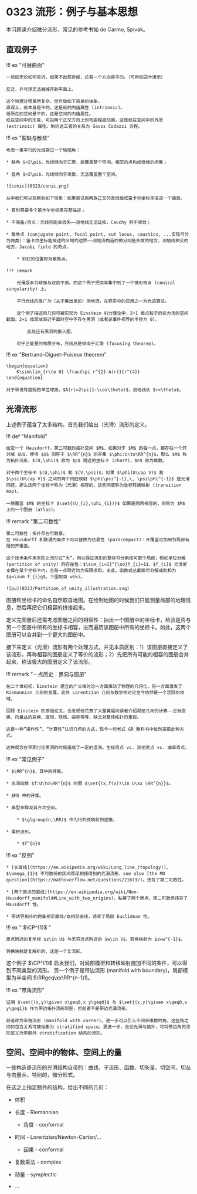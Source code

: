 # 0323 流形：例子与基本思想

<span hidden> $\newcommand{\supp}{\operatorname{supp}}$ </span>

本习题课介绍微分流形，常见的参考书如 do Carmo, Spivak。


## 直观例子

!!! ex "可展曲面"

    一张纸无论如何弯折，如果不出现折痕，总有一个方向是平的。（可用校园卡演示）

    反之，乒乓球无法被摊开到平面上。

    这个物理过程虽然复杂，但可做如下简单的抽象。
    直观上，纸本身是平的，这是纸的内蕴属性 (intrinsic)。
    纸所在的空间是平的，这是空间的内蕴属性。
    纸在空间中的形变，可由两个正交方向上的弯曲程度刻画，这是纸在空间中的外禀 (extrinsic) 属性。制约这三者的关系为 Gauss Codazzi 方程。

!!! ex "盈缺与散敛"

    考虑一束平行的光线穿过一个缺陷角：

    * 缺角 $<2\pi$，光线倾向于汇聚，能覆盖整个空间，相交的点构成低维的闭集；

    * 盈角 $>2\pi$，光线倾向于发散，无法覆盖整个空间。

    ![conic](0323/conic.png)

    从中我们可以观察到如下现象：如果尝试用两族正交的直线组成笛卡尔坐标来描述一个曲面，

    * 有时需要多个笛卡尔坐标来完整描述；

    * 不完备/奇点：光线可能会消失——测地线无法延拓，Cauchy 列不收敛；

    * 散焦点 (conjugate point, focal point, cut locus, caustics, ...实际可分为两类)：笛卡尔坐标能描述的区域的边界——测地流构造的微分同胚失效的地方，测地线相交的地方，Jacobi field 的奇点。

        * 彩虹的位置即为散焦点。

    !!! remark

        光滑版本为球面与双曲平面。而这个例子把曲率集中到了一个锥形奇点 (conical singularity) 上。

        平行光线的推广为（从子集出发的）测地流，在现实中的应用之一为光追算法。

        这个例子描述的几何可被实现为 Einstein 引力理论中，2+1 维点粒子的引力场的空间截面。2+1 维局域渐近平直时空中不存在黑洞（或者说事件视界的半径为 0）。

            此处应有黑洞的嵌入图。

        对于正能量的物质分布，光线总是倾向于汇聚 (focusing theorem)。

!!! ex "Bertrand–Diguet–Puiseux theorem"

    \begin{equation}
        K\sim\lim_{r\to 0} \frac{\pi r^{2}-A(r)}{r^{4}}
    \end{equation}

    对于带诱导度规的单位球面，$A(r)=2\pi(1-\cos\theta)$，测地线长 $r=\theta$。


## 光滑流形

上述例子蕴含了太多结构。首先我们给出（光滑）流形的定义。

!!! def "Manifold"

    给定一个 Hausdorff，第二可数的拓扑空间 $M$，如果对于 $M$ 的每一点，都存在一个开邻域 $U$，使得 $U$ 同胚于 $\RR^{n}$ 的开集 $\phi:U\to\RR^{n}$，那么 $M$ 称为拓扑流形，$(U,\phi)$ 称为 $p$ 附近的坐标卡 (chart)，$n$ 称为维数。

    对于两个坐标卡 $(U,\phi)$ 和 $(V,\psi)$，如果 $\phi(U\cap V)$ 和 $\psi(U\cap V)$ 之间的两个同胚映射 $\phi\psi^{-1},\, \psi\phi^{-1}$ 是光滑同胚，那么这两个坐标卡称为（光滑）相容的，这些同胚称为坐标转换映射 (transition map)。

    一族覆盖 $M$ 的坐标卡 $\set{(U_{i},\phi_{i})}$ 如果是两两相容的，则称为 $M$ 上的一个图册 (atlas)。

!!! remark "第二可数性"

    第二可数性：拓扑存在可数基。
    在 Hausdorff 和联通的条件下可以替换为仿紧性 (paracompact)：开覆盖可加细为局部有限的开覆盖。

    这个技术条件用来防止流形过“大”，用以保证流形的整体可分割成可数个局部，例如单位分解 (partition of unity) 的存在性：$\sum_{i=1}^{\oo}f_{i}=1$，$f_{i}$ 光滑紧支撑在某个坐标卡内，且每一点附近均为有限求和，由此，函数或丛截面可分解或粘和为 $g=\sum f_{i}g$。下图取自 wiki。

    ![pu](0323/Partition_of_unity_illustration.svg)

图册和坐标卡的命名自然取自地图。在绘制地图的时候我们只能测量局部的地理信息，然后再把它们相容的拼接起来。

定义完图册后还需考虑图册之间的相容性：抽出一个图册中的坐标卡，检验是否与另一个图册中所有的坐标卡相容，进而遍历该图册中所有的坐标卡。如此，这两个图册可以合并到一个更大的图册中。

接下来定义（光滑）流形有两个处理方式，并无本质区别：1）该图册直接定义了该流形，再称相容的图册定义了等价的流形；2）先把所有可能的相容的图册合并起来，称该极大的图册定义了该流形。

!!! remark "一点历史：黑洞与图册"

    在二十世纪初，Einstein 建立的广义相对论一方面推动了物理的几何化，另一方面激发了 Riemannian 几何的发展，此外 Lorentzian 几何与数学相对论至今依然是一个活跃的领域。

    回顾 Einstein 的原始论文，会发现他花费了大量篇幅向读者介绍局部几何的计算——坐标变换、向量丛的变换、度规、联络、曲率等等，缺乏对整体拓扑的重视。

    这是一种“操作性”、“计算性”认识几何的方式，现今一些老式 GR 教科书中依然采取此种方式。

    这种观念在早期讨论黑洞的时候造成了一定的混淆。坐标奇点 vs. 测地奇点 vs. 曲率奇点。

!!! ex "常见例子"

    * $\RR^{n}$，其中的开集。

    * 光滑函数 $f:U\to\RR^{n}$ 的图 $\set{(x,f(x))\in U\xx \RR^{n}}$。

    * $M$ 中的开集。

    * 典型李群及其齐次空间。

        * $\glgroup(n,\RR)$ 作为行列式映射的逆像。

    * 乘积流形。

        * $T^{n}$

!!! ex "反例"

    * [长直线](https://en.wikipedia.org/wiki/Long_line_(topology))，$\omega_{1}$ 不可数份的区间首尾相接得到的光滑流形，see also [the MO question](https://mathoverflow.net/questions/21673/)。违背了第二可数性。

    * [两个原点的直线](https://en.wikipedia.org/wiki/Non-Hausdorff_manifold#Line_with_two_origins)，粘接了两个原点。第二可数但违背了 Hausdorff 性。

    * 带诱导拓扑的两条相交直线/自相交曲线，违背了局部 Euclidean 性。

!!! ex " $\CP^{1}$ "

    原点附近的复坐标 $z\in U$ 与无穷远点附近的 $w\in V$，转换映射为 $z=w^{-1}$。

    转换映射是复解析的，这是一个复流形。

这个例子 $\CP^{1}$ 启发我们，对局部模型和转移映射施加不同的条件，可以得到不同类型的流形。
另一个例子是带边流形 (manifold with boundary)，局部模型为半空间 $\RRgeq\xx\RR^{n-1}$。

!!! ex "带角流形"

    证明 $\set{(x,y)\given x\geq0,x y\geq0}$ 与 $\set{(x,y)\given x\geq0,x y\geq1}$ 作为带边拓扑流形同胚，但前者不是带边光滑流形。

    前者称为带角流形 (manifold with corner)。进一步可以引入不同余维数的角，这些角之间的包含关系可被抽象为 stratified space。更进一步，无论光滑与拓扑，可将带边角的流形定义为带额外 stratification 结构的流形。


## 空间、空间中的物体、空间上的量

一些构造是流形的光滑结构自带的：曲线、子流形、函数、切矢量、切空间、切丛与向量丛，特别的，微分形式。

在这之上指定额外的结构，给出不同的几何：

* 体积

* 长度 - Riemannian

    * 角度 - conformal

* 时间 - Lorentzian/Newton-Cartan/...

    * 因果 - conformal

* 复数乘法 - complex

* 动量 - symplectic

* ...